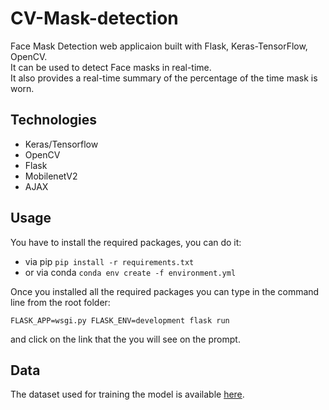# CV-Mask-detection
Face Mask Detection web applicaion built with Flask, Keras-TensorFlow, OpenCV.  
It can be used to detect Face masks in real-time.  
It also provides a real-time summary of the percentage of the time mask is worn.

## Technologies
- Keras/Tensorflow
- OpenCV
- Flask
- MobilenetV2
- AJAX

## Usage
You have to install the required packages, you can do it:
- via pip
```pip install -r requirements.txt```
- or via conda
```conda env create -f environment.yml```

Once you installed all the required packages you can type in the command line from the root folder:

```
FLASK_APP=wsgi.py FLASK_ENV=development flask run
```
and click on the link that the you will see on the prompt.

## Data
The dataset used for training the model is available <a href="https://www.kaggle.com/omkargurav/face-mask-dataset">here</a>.

